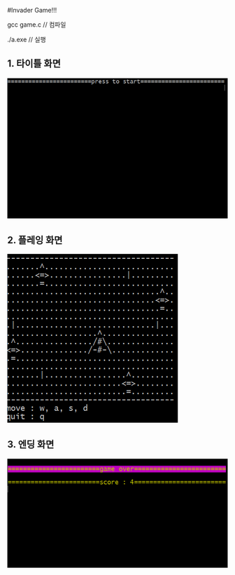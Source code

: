#Invader Game!!!

gcc game.c  // 컴파일

./a.exe     // 실행

## 1. 타이틀 화면

![test](https://github.com/Jo-jangho/GitTest/blob/master/invader/title.PNG?raw=true)

## 2. 플레잉 화면

![test2](https://github.com/Jo-jangho/GitTest/blob/master/invader/playing.PNG?raw=true)

## 3. 엔딩 화면

![test3](https://github.com/Jo-jangho/GitTest/blob/master/invader/ending.PNG?raw=true)
